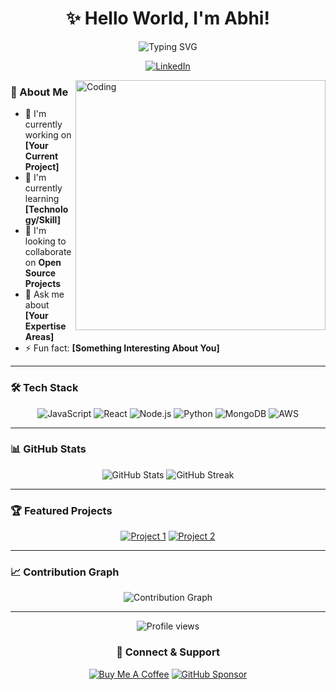 <h1 align="center">✨ Hello World, I'm Abhi! </h1>

<p align="center">
  <img src="https://readme-typing-svg.herokuapp.com?font=Fira+Code&weight=500&size=30&pause=1000&color=6FA4FC&random=false&width=600&lines=Full+Stack+Developer;Open+Source+Enthusiast;Problem+Solver" alt="Typing SVG" />
</p>

<div align="center">
  
[![LinkedIn](https://img.shields.io/badge/LinkedIn-0077B5?style=for-the-badge&logo=linkedin&logoColor=white)](https://www.linkedin.com/in/thegeekyabhi)

</div>

<img align="right" alt="Coding" width="400" src="https://media.giphy.com/media/qgQUggAC3Pfv687qPC/giphy.gif">

### 🚀 About Me
- 🔭 I'm currently working on **[Your Current Project]**
- 🌱 I'm currently learning **[Technology/Skill]**
- 👯 I'm looking to collaborate on **Open Source Projects**
- 💬 Ask me about **[Your Expertise Areas]**
- ⚡ Fun fact: **[Something Interesting About You]**

---

### 🛠️ Tech Stack

<div align="center">

![JavaScript](https://img.shields.io/badge/JavaScript-F7DF1E?style=for-the-badge&logo=javascript&logoColor=black)
![React](https://img.shields.io/badge/React-20232A?style=for-the-badge&logo=react&logoColor=61DAFB)
![Node.js](https://img.shields.io/badge/Node.js-43853D?style=for-the-badge&logo=node.js&logoColor=white)
![Python](https://img.shields.io/badge/Python-14354C?style=for-the-badge&logo=python&logoColor=white)
![MongoDB](https://img.shields.io/badge/MongoDB-4EA94B?style=for-the-badge&logo=mongodb&logoColor=white)
![AWS](https://img.shields.io/badge/AWS-232F3E?style=for-the-badge&logo=amazon-aws&logoColor=white)

</div>

---

### 📊 GitHub Stats

<div align="center">
  <img src="https://github-readme-stats.vercel.app/api?username=nerdyAbhi&show_icons=true&theme=tokyonight" alt="GitHub Stats" />
  <img src="https://github-readme-streak-stats.herokuapp.com/?user=nerdyAbhi&theme=tokyonight" alt="GitHub Streak" />
</div>

---

### 🏆 Featured Projects

<div align="center">

[![Project 1](https://github-readme-stats.vercel.app/api/pin/?username=nerdyAbhi&repo=REPO_NAME&theme=tokyonight)](https://github.com/nerdyAbhi/ticTacToe1)
[![Project 2](https://github-readme-stats.vercel.app/api/pin/?username=nerdyAbhi&repo=REPO_NAME&theme=tokyonight)](https://github.com/nerdyAbhi/blogify)

</div>

---

### 📈 Contribution Graph

<div align="center">
  <img src="https://activity-graph.herokuapp.com/graph?username=nerdyAbhi&theme=tokyo-night" alt="Contribution Graph" />
</div>

---

<div align="center">
  <img src="https://komarev.com/ghpvc/?username=nerdyAbhi&label=Profile%20views&color=0e75b6&style=flat" alt="Profile views" />
</div>

<h3 align="center">🤝 Connect & Support</h3>

<div align="center">
  
[![Buy Me A Coffee](https://img.shields.io/badge/Buy_Me_A_Coffee-FFDD00?style=for-the-badge&logo=buy-me-a-coffee&logoColor=black)](YOUR_BUYMEACOFFEE_LINK)
[![GitHub Sponsor](https://img.shields.io/badge/sponsor-30363D?style=for-the-badge&logo=GitHub-Sponsors&logoColor=#white)](YOUR_GITHUB_SPONSOR_LINK)

</div>
